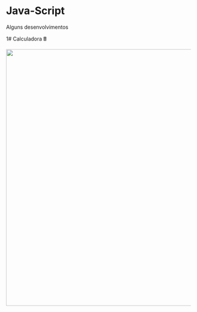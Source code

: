 # Java-Script
Alguns desenvolvimentos

1# Calculadora 🖩


<img width="700px" src="![Screenshot_2](https://user-images.githubusercontent.com/78491224/208687393-d1d411ff-9c39-4b40-917d-f3dd2af4d0b9.png)" />


